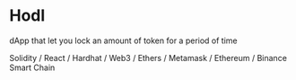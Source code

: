 # Hodl
dApp that let you lock an amount of token for a period of time 

Solidity / React / Hardhat / Web3 / Ethers / Metamask / Ethereum / Binance Smart Chain 
